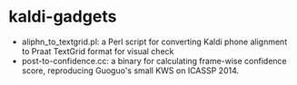 # kaldi-gadgets
* aliphn_to_textgrid.pl: a Perl script for converting Kaldi phone alignment to Praat TextGrid format for visual check
* post-to-confidence.cc: a binary for calculating frame-wise confidence score, reproducing Guoguo's small KWS on ICASSP 2014.


